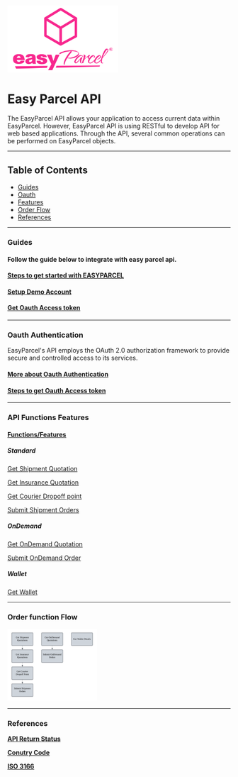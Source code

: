 
<img src="Pictures/easyparcel-transparentqquare-md.png" alt="Logo" style="width:250px;">

# Easy Parcel API  

 
The EasyParcel API allows your application to access current data within EasyParcel. However, EasyParcel API is using RESTful to develop API for web based applications. Through the API, several common operations can be performed on EasyParcel objects.

---

## Table of Contents 
- [Guides](#Guides)
- [Oauth](#Oauth-Authentication)
- [Features](#API-Functions-Features)
- [Order Flow](#Order-function-Flow)
- [References](#References)

---

### Guides
#### Follow the guide below to integrate with easy parcel api.

#### [Steps to get started with EASYPARCEL](Guides/1.get_started_with_EASY_PARCEL_OPEN_API.md)
#### [Setup Demo Account](Guides/2.setup_demo_account.md)
#### [Get Oauth Access token](Guides/3.get_Oauth_Access_token.md)

---
### Oauth Authentication

EasyParcel's API employs the OAuth 2.0 authorization framework to provide secure and controlled access to its services.

#### [More about Oauth Authentication](oauth_authentication.md)
#### [Steps to get Oauth Access token](Guides/steps_to_get_oauth_access_token.md)
---

### API Functions Features

#### [Functions/Features](Features/README.md)

##### Standard

[Get Shipment Quotation](Features/Shipping/1.get_shipment_quotation.md)

[Get Insurance Quotation](Features/Shipping/2.get_insurance_quotation.md)

[Get Courier Dropoff point](Features/Shipping/3.get_courier_dropoff_point.md)

[Submit Shipment Orders](Features/Shipping/4.submit_shipment_orders.md)

##### OnDemand

[Get OnDemand Quotation](Features/OnDemand/1.get_ondemand_quotation.md)

[Submit OnDemand Order](Features/OnDemand/2.submit_ondemand_order.md)

##### Wallet

[Get Wallet](Features/get_wallet.md)

---

### Order function Flow
<img src="Pictures/flow_chart.png" alt="Flow Chart" style="width:40%; margin:0; padding:0;">

---

### References

**[API Return Status](References/API_return_status.md)**

**[Conutry Code](References/country_code.md)**

**[ISO 3166](References/ISO_3166.md)**
